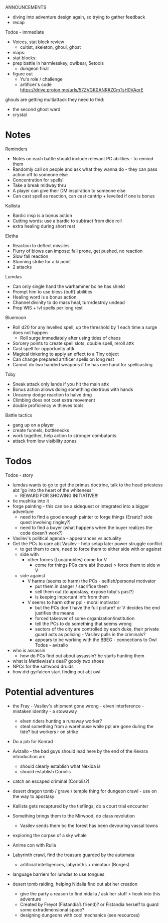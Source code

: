 
ANNOUNCEMENTS
- diving into adventure design again, so trying to gather feedback
- recap

Todos - immediate
- Voices, stat block review
	- cultist, skeleton, ghoul, ghost
- maps: 
- stat blocks: 
- prep battle in harmlesskey, owlbear, 5etools
	- dungeon final
- figure out
	- Yu's role / challenge
	- artificer's code
https://drive.proton.me/urls/57ZVGK0ANR#ZCmTsH0VAorE

ghouls are getting multiattack
they need to find:
- the second ghost ward
- crystal
# Notes
Reminders
- Notes on each battle should include relevant PC abilities - to remind them
- Randomly call on people and ask what they wanna do - they can pass action off to someone else
- Concentration for spells!
- Take a break midway thru
- A player can give their DM inspiration to someone else
- Can cast spell as reaction, can cast cantrip + levelled if one is bonus


Kallista
- Bardic insp is a bonus action
- Cutting words: use a bardic to subtract from dice roll
- extra healing during short rest

Eletha
- Reaction to deflect missiles
- Flurry of blows can impose: fall prone, get pushed, no reaction
- Slow fall reaction
- Stunning strike for a ki point
- 2 attacks

Lumdas
- Can only single hand the warhammer bc he has shield
- Prompt him to use bless (buff) abilities
- Healing word is a bonus action
- Channel divinity to do mass heal, turn/destroy undead
- Prep WIS + lvl spells per long rest

Bluemoon
- Roll d20 for any levelled spell, up the threshold by 1 each time a surge does not happen
    - Roll surge immediately after using tides of chaos
- Sorcery points to create spell slots, double spell, reroll attk
- Cast spell for opportunity attk
- Magical tinkering to apply an effect to a Tiny object
- Can change prepared artificer spells on long rest
- Cannot do two handed weapons if he has one hand for spellcasting

Toby
- Sneak attack only lands if you hit the main attk
- Bonus action allows doing something dextrous with hands
- Uncanny dodge reaction to halve dmg
- Climbing does not cost extra movement
- double proficiency w thieves tools

Battle tactics
- gang up on a player
- create funnels, bottlenecks
- work together, help action to stronger combatants
- attack from low visibility zones


# Todos
Todos - story
- lumdas wants to go to get the primus doctrine, talk to the head priestess abt 'go into the heart of the whiteness'
	- REWARD FOR SHOWING INITIATIVE!!!
- tie mushika into it
- forge painting - this can be a sidequest or integrated into a bigger adventure
	- need to find a good enough painter to forge things (Ersatz? side quest involving ringley?)
	- need to find a buyer (what happens when the buyer realizes the code doesn't work?) 
- Vasilev's political agenda - appearances vs actuality
- Get the PCs to care abt Vasilev - help setup later power struggle conflict
	- to get them to care, need to force them to either side with or against
	- side with
		- other forces (Luca/nobles) come for V
			- come for things PCs care abt (house) > force them to side w V
	- side against
		- V harms (seems to harm) the PCs - selfish/personal motivator
			- put them in danger / sacrifice them
			- sell them out (to apostasy, expose toby's past?)
			- is keeping important info from them
		- V seems to harm other ppl - moral motivator
			- but the PCs don't have the full picture? or V decides the end justifies the means
			- forced takeover of some organization/institution
			- tell the PCs to do something that seems wrong
			- sectors of the city are controlled by each duke, their private guard acts as policing - Vasilev pulls in the criminals?
			- appears to be working with the BBEG - connections to Owl
Todos - avizallo
- who is assassin
	- how do PCs find out about assassin? he starts hunting them
- what is Mettlewise's deal? goody two shoes
- NPCs for the saltwood druids
- how did gyrfalcon start finding out abt owl

# Potential adventures
- the Fray - Vasilev's shipment gone wrong - elven interference - mistaken identity - a stowaway
	- elven riders hunting a runaway worker?
	- steal something from a warehouse while ppl are gone during the tide? but workers r on strike
- Do a job for Konrad
- Avizallo - the bad guys should lead here by the end of the Kevara introduction arc
	- should clearly establish what Nexida is 
	- should establish Coriolis
- catch an escaped criminal (Coriolis?)
- desert dragon tomb / grave / temple thing for dungeon crawl - use on the way to apostasy
- Kallista gets recaptured by the tieflings, do a court trial encounter
- Something brings them to the Mirwood, do class revolution
	- Vasilev sends them bc the forest has been devouring vassal towns
- exploring the corpse of a sky whale
- Anime con with Rulla
- Labyrinth crawl, find the treasure guarded by the automata
    - artificial intelligences, labyrinths + minotaur (Borges)

- language barriers for lumdas to use tongues
- desert tomb raiding, helping Nidalia find out abt her creation
    - give the party a reason to find nidalia / ask her stuff > hook into this adventure
    - Created by Freyot (Fistandia’s friend)? or Fistandia herself to guard some extradimensional space?
    - designing dungeons with cool mechanics (see resources)

